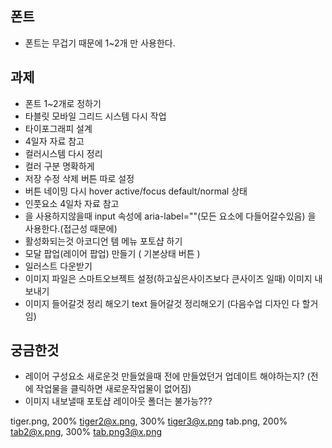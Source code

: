 ## 폰트 
- 폰트는 무겁기 때문에 1~2개 만 사용한다. 
## 과제 
- 폰트 1~2개로 정하기 
- 타블릿 모바일 그리드 시스템 다시 작업
- 타이포그래피 설계 
- 4일자 자료 참고
- 컬러시스템 다시 정리 
- 컬러 구분 명확하게 
- 저장 수정 삭제 버튼 따로 설정 
- 버튼 네이밍 다시 hover active/focus default/normal 상태
- 인풋요소 4일차 자료 참고 
- <label>을 사용하지않을때 input 속성에 aria-label=""(모든 요소에 다들어갈수있음) 을 사용한다.(접근성 때문에)
- 활성화되는것 아코디언 템 메뉴 포토샵 하기 
- 모달 팝업(레이어 팝업) 만들기 ( 기본상태 버튼 )
- 일러스트 다운받기
- 이미지 파일은 스마트오브젝트 설정(하고싶은사이즈보다 큰사이즈 일때) 이미지 내보내기 
- 이미지 들어갈것 정리 해오기 text 들어갈것 정리해오기 (다음수업 디자인 다 할거임)

## 궁금한것 
- 레이어 구성요소 새로운것 만들었을때 전에 만들었던거 업데이트 해야하는지? (전에 작업물을 클릭하면 새로운작업물이 없어짐)
- 이미지 내보낼때 포토샵 레이아웃 폴더는 불가능???

tiger.png, 200% tiger2@x.png, 300% tiger3@x.png
tab.png, 200% tab2@x.png, 300% tab.png3@x.png